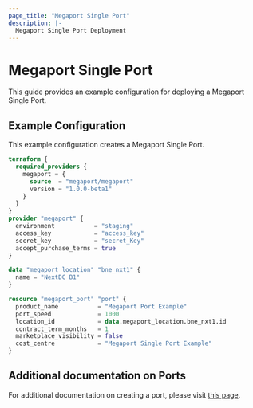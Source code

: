 ```yaml
---
page_title: "Megaport Single Port"
description: |-
  Megaport Single Port Deployment
---
```


# Megaport Single Port

This guide provides an example configuration for deploying a Megaport Single Port.

## Example Configuration

This example configuration creates a Megaport Single Port.

```terraform
terraform {
  required_providers {
    megaport = {
      source  = "megaport/megaport"
      version = "1.0.0-beta1"
    }
  }
}
provider "megaport" {
  environment           = "staging"
  access_key            = "access_key"
  secret_key            = "secret_Key"
  accept_purchase_terms = true
}

data "megaport_location" "bne_nxt1" {
  name = "NextDC B1"
}

resource "megaport_port" "port" {
  product_name           = "Megaport Port Example"
  port_speed             = 1000
  location_id            = data.megaport_location.bne_nxt1.id
  contract_term_months   = 1
  marketplace_visibility = false
  cost_centre            = "Megaport Single Port Example"
}
```

## Additional documentation on Ports

For additional documentation on creating a port, please visit [this page](https://docs.megaport.com/connections/creating-port/).